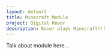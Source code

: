 ```yaml
---
layout: default
title: Minecraft Module
project: Digital Rover
description: Rover plays Minecraft!!!
---
```


Talk about module here...
